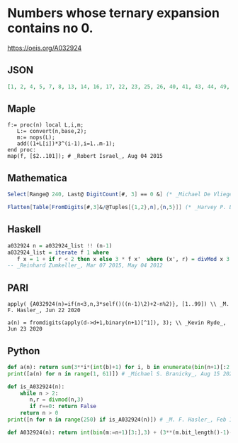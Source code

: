 # Numbers whose ternary expansion contains no 0\.
https://oeis.org/A032924
## JSON
```JSON
[1, 2, 4, 5, 7, 8, 13, 14, 16, 17, 22, 23, 25, 26, 40, 41, 43, 44, 49, 50, 52, 53, 67, 68, 70, 71, 76, 77, 79, 80, 121, 122, 124, 125, 130, 131, 133, 134, 148, 149, 151, 152, 157, 158, 160, 161, 202, 203, 205, 206, 211, 212, 214, 215, 229, 230, 232, 233, 238, 239]
```
## Maple
```Maple
f:= proc(n) local L,i,m;
   L:= convert(n,base,2);
   m:= nops(L);
   add((1+L[i])*3^(i-1),i=1..m-1);
end proc:
map(f, [$2..101]); # _Robert Israel_, Aug 04 2015
```
## Mathematica
```Mathematica
Select[Range@ 240, Last@ DigitCount[#, 3] == 0 &] (* _Michael De Vlieger_, Aug 05 2015 *)
```
```Mathematica
Flatten[Table[FromDigits[#,3]&/@Tuples[{1,2},n],{n,5}]] (* _Harvey P. Dale_, May 28 2016 *)
```
## Haskell
```Haskell
a032924 n = a032924_list !! (n-1)
a032924_list = iterate f 1 where
   f x = 1 + if r < 2 then x else 3 * f x'  where (x', r) = divMod x 3
-- _Reinhard Zumkeller_, Mar 07 2015, May 04 2012
```
## PARI
```PARI
apply( {A032924(n)=if(n<3,n,3*self()((n-1)\2)+2-n%2)}, [1..99]) \\ _M. F. Hasler_, Jun 22 2020
```
```PARI
a(n) = fromdigits(apply(d->d+1,binary(n+1)[^1]), 3); \\ _Kevin Ryde_, Jun 23 2020
```
## Python
```Python
def a(n): return sum(3**i*(int(b)+1) for i, b in enumerate(bin(n+1)[:2:-1]))
print([a(n) for n in range(1, 61)]) # _Michael S. Branicky_, Aug 15 2022
```
```Python
def is_A032924(n):
    while n > 2:
       n,r = divmod(n,3)
       if r==0: return False
    return n > 0
print([n for n in range(250) if is_A032924(n)]) # _M. F. Hasler_, Feb 15 2023
```
```Python
def A032924(n): return int(bin(m:=n+1)[3:],3) + (3**(m.bit_length()-1)-1>>1) # _Chai Wah Wu_, Oct 13 2023
```
